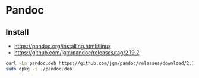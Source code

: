 # Pandoc

## Install

- <https://pandoc.org/installing.html#linux>
- <https://github.com/jgm/pandoc/releases/tag/2.19.2>

```sh
curl -Lo pandoc.deb https://github.com/jgm/pandoc/releases/download/2.19.2/pandoc-2.19.2-1-amd64.deb
sudo dpkg -i ./pandoc.deb
```
